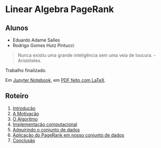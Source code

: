 # Linear Algebra PageRank

## Alunos

- Eduardo Adame Salles
- Rodrigo Gomes Hutz Pintucci

> Nunca existiu uma grande inteligência sem uma veia de loucura. - Aristóteles.

Trabalho finalizado.

Em [Jupyter Notebook](Final.ipynb), em [PDF feito com LaTeX](./latex/Final.pdf).

## Roteiro

1. [Introdução](./chapters/Introduction.ipynb) 
2. [A Motivação](./chapters/TheIssue.ipynb) 
3. [O Algoritmo](./chapters/TheAlgorithm.ipynb) 
4. [Implementação computacional](./chapters/PageRankAlg.ipynb) 
5. [Adquirindo o conjunto de dados](./chapters/CreateDB.ipynb) 
6. [Aplicação do PageRank em nosso conjunto de dados](./chapters/Analysis.ipynb) 
7. [Conclusão](./chapters/Conclusion.ipynb) 
